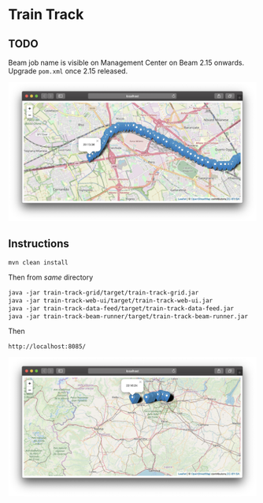 # Train Track

[Screenshot1]: src/site/markdown/images/Screenshot1.png "Image screenshot1.png"
[Screenshot2]: src/site/markdown/images/Screenshot2.png "Image screenshot2.png"

## TODO

Beam job name is visible on Management Center on Beam 2.15 onwards. Upgrade `pom.xml` once 2.15 released.

![Image of points plotted on a map of Milan, Italy][Screenshot1] 

## Instructions

```
mvn clean install
```

Then from *same* directory

```
java -jar train-track-grid/target/train-track-grid.jar
java -jar train-track-web-ui/target/train-track-web-ui.jar
java -jar train-track-data-feed/target/train-track-data-feed.jar
java -jar train-track-beam-runner/target/train-track-beam-runner.jar
```

Then

```
http://localhost:8085/
```

![Image of points plotted on a map west of Milan, Italy][Screenshot2] 

